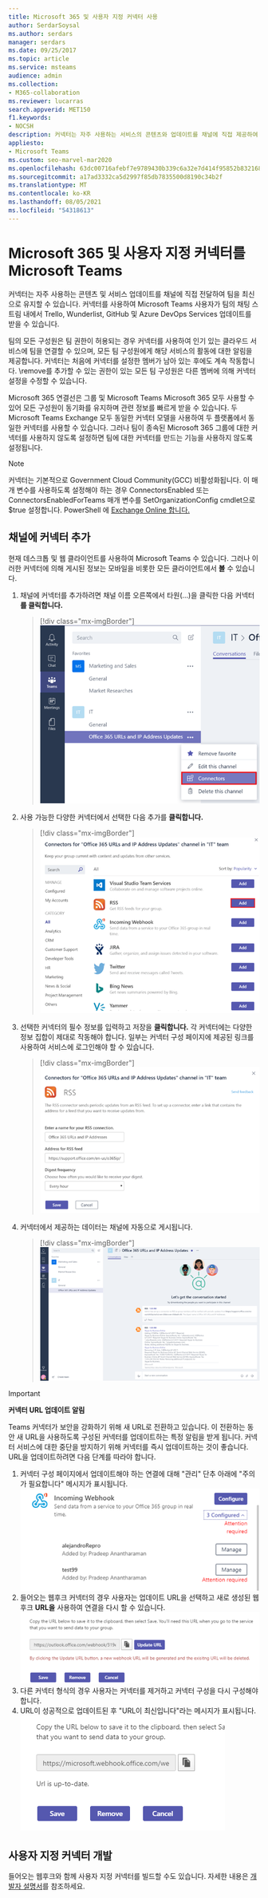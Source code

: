 ```yaml
---
title: Microsoft 365 및 사용자 지정 커넥터 사용
author: SerdarSoysal
ms.author: serdars
manager: serdars
ms.date: 09/25/2017
ms.topic: article
ms.service: msteams
audience: admin
ms.collection:
- M365-collaboration
ms.reviewer: lucarras
search.appverid: MET150
f1.keywords:
- NOCSH
description: 커넥터는 자주 사용하는 서비스의 콘텐츠와 업데이트를 채널에 직접 제공하여 팀을 최신 상태로 유지합니다.
appliesto:
- Microsoft Teams
ms.custom: seo-marvel-mar2020
ms.openlocfilehash: 63dc00716afebf7e9789430b339c6a32e7d414f95852b832168370e12a86628f
ms.sourcegitcommit: a17ad3332ca5d2997f85db7835500d8190c34b2f
ms.translationtype: MT
ms.contentlocale: ko-KR
ms.lasthandoff: 08/05/2021
ms.locfileid: "54318613"
---
```

# <a name="use-microsoft-365-and-custom-connectors-in-microsoft-teams"></a>Microsoft 365 및 사용자 지정 커넥터를 Microsoft Teams

커넥터는 자주 사용하는 콘텐츠 및 서비스 업데이트를 채널에 직접 전달하여 팀을 최신으로 유지할 수 있습니다. 커넥터를 사용하여 Microsoft Teams 사용자가 팀의 채팅 스트림 내에서 Trello, Wunderlist, GitHub 및 Azure DevOps Services 업데이트를 받을 수 있습니다.

팀의 모든 구성원은 팀 권한이 허용되는 경우 커넥터를 사용하여 인기 있는 클라우드 서비스에 팀을 연결할 수 있으며, 모든 팀 구성원에게 해당 서비스의 활동에 대한 알림을 제공합니다. 커넥터는 처음에 커넥터를 설정한 멤버가 남아 있는 후에도 계속 작동합니다. \remove를 추가할 수 있는 권한이 있는 모든 팀 구성원은 다른 멤버에 의해 커넥터 설정을 수정할 수 있습니다.

Microsoft 365 연결선은 그룹 및 Microsoft Teams Microsoft 365 모두 사용할 수 있어 모든 구성원이 동기화를 유지하며 관련 정보를 빠르게 받을 수 있습니다. 두 Microsoft Teams Exchange 모두 동일한 커넥터 모델을 사용하여 두 플랫폼에서 동일한 커넥터를 사용할 수 있습니다. 그러나 팀이 종속된 Microsoft 365 그룹에 대한 커넥터를 사용하지 않도록 설정하면 팀에 대한 커넥터를 만드는 기능을 사용하지 않도록 설정됩니다.

> [!NOTE]
> 커넥터는 기본적으로 Government Cloud Community(GCC) 비활성화됩니다. 이 매개 변수를 사용하도록 설정해야 하는 경우 ConnectorsEnabled 또는 ConnectorsEnabledForTeams 매개 변수를 SetOrganizationConfig cmdlet으로 $true 설정합니다. PowerShell 에 [Exchange Online 합니다.](/powershell/exchange/connect-to-exchange-online-powershell?view=exchange-ps)

## <a name="add-a-connector-to-a-channel"></a>채널에 커넥터 추가

현재 데스크톱 및 웹 클라이언트를 사용하여 Microsoft Teams 수 있습니다. 그러나 이러한 커넥터에 의해 게시된 정보는 모바일을 비롯한 모든 클라이언트에서 **볼** 수 있습니다.

1. 채널에 커넥터를 추가하려면 채널  이름 오른쪽에서 타원(...)을 클릭한 다음 커넥터 **를 클릭합니다.**

    > [!div class="mx-imgBorder"]
    > ![커넥터 옵션을 Teams 인터페이스의 스크린샷입니다.](media/Use_Office_365_and_custom_connectors_in_Microsoft_Teams_image1.png)

2. 사용 가능한 다양한 커넥터에서 선택한 다음 추가를 **클릭합니다.**

    > [!div class="mx-imgBorder"]
    > ![사용 가능한 커넥터를 보여주는 커넥터 대화 상자의 스크린샷입니다.](media/Use_Office_365_and_custom_connectors_in_Microsoft_Teams_image2.png)

3. 선택한 커넥터의 필수 정보를 입력하고 저장을 **클릭합니다.** 각 커넥터에는 다양한 정보 집합이 제대로 작동해야 합니다. 일부는 커넥터 구성 페이지에 제공된 링크를 사용하여 서비스에 로그인해야 할 수 있습니다.

    > [!div class="mx-imgBorder"]
    > ![RSS 커넥터에 대한 구성 페이지의 스크린샷입니다.](media/Use_Office_365_and_custom_connectors_in_Microsoft_Teams_image3.png)

4. 커넥터에서 제공하는 데이터는 채널에 자동으로 게시됩니다.

    > [!div class="mx-imgBorder"]
    > ![채널에서 Teams 표시하는 인터페이스의 스크린샷.](media/Use_Office_365_and_custom_connectors_in_Microsoft_Teams_image4.png)

<!---Delete this section after customer migration to new Webhook URL is complete--->
> [!IMPORTANT]
> **커넥터 URL 업데이트 알림**
>
> Teams 커넥터가 보안을 강화하기 위해 새 URL로 전환하고 있습니다. 이 전환하는 동안 새 URL을 사용하도록 구성된 커넥터를 업데이트하는 특정 알림을 받게 됩니다. 커넥터 서비스에 대한 중단을 방지하기 위해 커넥터를 즉시 업데이트하는 것이 좋습니다. URL을 업데이트하려면 다음 단계를 따라야 합니다.
> 1. 커넥터 구성 페이지에서 업데이트해야 하는 연결에 대해 "관리" 단추 아래에 "주의가 필요합니다" 메시지가 표시됩니다.
> !["주의가 필요" 메시지 스크린샷.](media/Teams_Attention_Required_message.png)
> 2. 들어오는 웹후크 커넥터의 경우 사용자는 업데이트 URL을 선택하고 새로 생성된 웹후크 **URL을** 사용하여 연결을 다시 할 수 있습니다.
> !["URL 업데이트" 단추의 스크린샷.](media/Teams_update_URL_button.png)
> 3. 다른 커넥터 형식의 경우 사용자는 커넥터를 제거하고 커넥터 구성을 다시 구성해야 합니다.
> 4. URL이 성공적으로 업데이트된 후 "URL이 최신입니다"라는 메시지가 표시됩니다.
> !["URL은 최신" 메시지 스크린샷입니다.](media/Teams_URL_up_to_date.png)


## <a name="develop-custom-connectors"></a>사용자 지정 커넥터 개발


들어오는 웹후크와 함께 사용자 지정 커넥터를 빌드할 수도 있습니다. 자세한 내용은 [개발자 설명서](/microsoftteams/platform/webhooks-and-connectors/what-are-webhooks-and-connectors)를 참조하세요.
